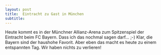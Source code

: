 ```yaml
---
layout: post
title:  Eintracht zu Gast in München
subtitle:  
---
```


Heute kommt es in der Münchner Allianz-Arena zum Spitzenspiel der Eintracht beim FC Bayern. Dass ich das nochmal sagen darf... ;-) Klar, die Bayern sind der haushohe Favorit. Aber eben das macht es heute zu einem entspannten Tag. Wir haben nichts zu verlieren!


